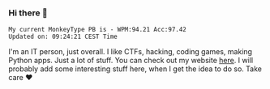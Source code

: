 ### Hi there 👋
<!-- PB START -->
```
My current MonkeyType PB is - WPM:94.21 Acc:97.42
Updated on: 09:24:21 CEST Time
```
<!-- PB END -->
I'm an IT person, just overall. I like CTFs, hacking, coding games, making Python apps. Just a lot of stuff.
You can check out my website [here](https://skill3472.github.io/).
I will probably add some interesting stuff here, when I get the idea to do so. Take care ❤️
